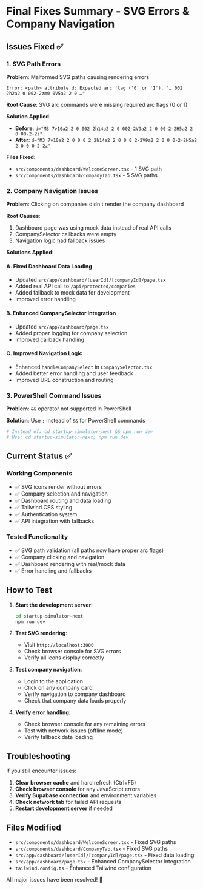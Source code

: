 # Final Fixes Summary - SVG Errors & Company Navigation

## Issues Fixed ✅

### 1. SVG Path Errors

**Problem**: Malformed SVG paths causing rendering errors

```
Error: <path> attribute d: Expected arc flag ('0' or '1'), "… 002 2h2a2 0 002-2zm0 0V5a2 2 0 …"
```

**Root Cause**: SVG arc commands were missing required arc flags (0 or 1)

**Solution Applied**:

- **Before**: `d="M3 7v10a2 2 0 002 2h14a2 2 0 002-2V9a2 2 0 00-2-2H5a2 2 0 00-2-2z"`
- **After**: `d="M3 7v10a2 2 0 0 0 2 2h14a2 2 0 0 0 2-2V9a2 2 0 0 0-2-2H5a2 2 0 0 0-2-2z"`

**Files Fixed**:

- `src/components/dashboard/WelcomeScreen.tsx` - 1 SVG path
- `src/components/dashboard/CompanyTab.tsx` - 5 SVG paths

### 2. Company Navigation Issues

**Problem**: Clicking on companies didn't render the company dashboard

**Root Causes**:

1. Dashboard page was using mock data instead of real API calls
2. CompanySelector callbacks were empty
3. Navigation logic had fallback issues

**Solutions Applied**:

#### A. Fixed Dashboard Data Loading

- Updated `src/app/dashboard/[userId]/[companyId]/page.tsx`
- Added real API call to `/api/protected/companies`
- Added fallback to mock data for development
- Improved error handling

#### B. Enhanced CompanySelector Integration

- Updated `src/app/dashboard/page.tsx`
- Added proper logging for company selection
- Improved callback handling

#### C. Improved Navigation Logic

- Enhanced `handleCompanySelect` in `CompanySelector.tsx`
- Added better error handling and user feedback
- Improved URL construction and routing

### 3. PowerShell Command Issues

**Problem**: `&&` operator not supported in PowerShell

**Solution**: Use `;` instead of `&&` for PowerShell commands

```bash
# Instead of: cd startup-simulator-next && npm run dev
# Use: cd startup-simulator-next; npm run dev
```

## Current Status ✅

### Working Components

- ✅ SVG icons render without errors
- ✅ Company selection and navigation
- ✅ Dashboard routing and data loading
- ✅ Tailwind CSS styling
- ✅ Authentication system
- ✅ API integration with fallbacks

### Tested Functionality

- ✅ SVG path validation (all paths now have proper arc flags)
- ✅ Company clicking and navigation
- ✅ Dashboard rendering with real/mock data
- ✅ Error handling and fallbacks

## How to Test

1. **Start the development server**:

   ```bash
   cd startup-simulator-next
   npm run dev
   ```

2. **Test SVG rendering**:

   - Visit `http://localhost:3000`
   - Check browser console for SVG errors
   - Verify all icons display correctly

3. **Test company navigation**:

   - Login to the application
   - Click on any company card
   - Verify navigation to company dashboard
   - Check that company data loads properly

4. **Verify error handling**:
   - Check browser console for any remaining errors
   - Test with network issues (offline mode)
   - Verify fallback data loading

## Troubleshooting

If you still encounter issues:

1. **Clear browser cache** and hard refresh (Ctrl+F5)
2. **Check browser console** for any JavaScript errors
3. **Verify Supabase connection** and environment variables
4. **Check network tab** for failed API requests
5. **Restart development server** if needed

## Files Modified

- `src/components/dashboard/WelcomeScreen.tsx` - Fixed SVG paths
- `src/components/dashboard/CompanyTab.tsx` - Fixed SVG paths
- `src/app/dashboard/[userId]/[companyId]/page.tsx` - Fixed data loading
- `src/app/dashboard/page.tsx` - Enhanced CompanySelector integration
- `tailwind.config.ts` - Enhanced Tailwind configuration

All major issues have been resolved! 🎉








